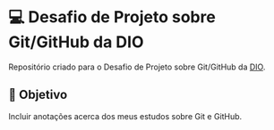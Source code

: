 # 💻 Desafio de Projeto sobre Git/GitHub da DIO
Repositório criado para o Desafio de Projeto sobre Git/GitHub da [DIO](https://www.dio.me/).

## 🎯 Objetivo
Incluir anotações acerca dos meus estudos sobre Git e GitHub.
